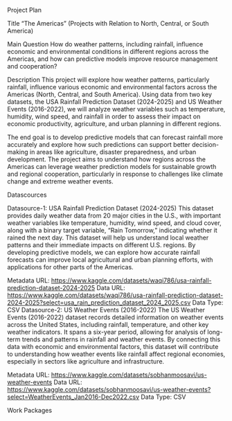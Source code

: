
Project Plan

Title
“The Americas” (Projects with Relation to North, Central, or South America)

Main Question
How do weather patterns, including rainfall, influence economic and environmental conditions in different regions across the Americas, and how can predictive models improve resource management and cooperation?

Description
This project will explore how weather patterns, particularly rainfall, influence various economic and environmental factors across the Americas (North, Central, and South America). Using data from two key datasets, the USA Rainfall Prediction Dataset (2024-2025) and US Weather Events (2016-2022), we will analyze weather variables such as temperature, humidity, wind speed, and rainfall in order to assess their impact on economic productivity, agriculture, and urban planning in different regions.

The end goal is to develop predictive models that can forecast rainfall more accurately and explore how such predictions can support better decision-making in areas like agriculture, disaster preparedness, and urban development. The project aims to understand how regions across the Americas can leverage weather prediction models for sustainable growth and regional cooperation, particularly in response to challenges like climate change and extreme weather events.

Datascources

Datasource-1: USA Rainfall Prediction Dataset (2024-2025)
This dataset provides daily weather data from 20 major cities in the U.S., with important weather variables like temperature, humidity, wind speed, and cloud cover, along with a binary target variable, “Rain Tomorrow,” indicating whether it rained the next day. This dataset will help us understand local weather patterns and their immediate impacts on different U.S. regions. By developing predictive models, we can explore how accurate rainfall forecasts can improve local agricultural and urban planning efforts, with applications for other parts of the Americas.

Metadata URL: https://www.kaggle.com/datasets/waqi786/usa-rainfall-prediction-dataset-2024-2025
Data URL: https://www.kaggle.com/datasets/waqi786/usa-rainfall-prediction-dataset-2024-2025?select=usa_rain_prediction_dataset_2024_2025.csv
Data Type: CSV
Datasource-2: US Weather Events (2016-2022)
The US Weather Events (2016-2022) dataset records detailed information on weather events across the United States, including rainfall, temperature, and other key weather indicators. It spans a six-year period, allowing for analysis of long-term trends and patterns in rainfall and weather events. By connecting this data with economic and environmental factors, this dataset will contribute to understanding how weather events like rainfall affect regional economies, especially in sectors like agriculture and infrastructure.

Metadata URL: https://www.kaggle.com/datasets/sobhanmoosavi/us-weather-events
Data URL: https://www.kaggle.com/datasets/sobhanmoosavi/us-weather-events?select=WeatherEvents_Jan2016-Dec2022.csv
Data Type: CSV

Work Packages


